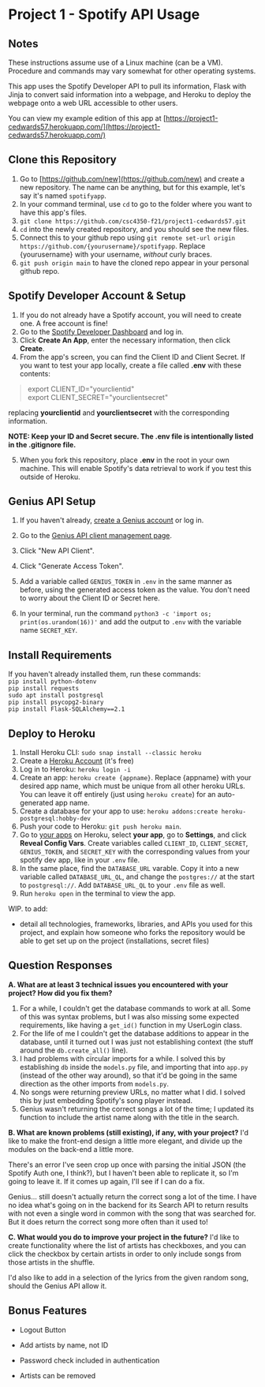 # Project 1 - Spotify API Usage

## Notes

These instructions assume use of a Linux machine (can be a VM). Procedure and commands may vary somewhat for other operating systems.

This app uses the Spotify Developer API to pull its information, Flask with Jinja to convert said information into a webpage, and Heroku to deploy the webpage onto a web URL accessible to other users.

You can view my example edition of this app at [https://project1-cedwards57.herokuapp.com/](https://project1-cedwards57.herokuapp.com/)

## Clone this Repository

1. Go to [https://github.com/new](https://github.com/new) and create a new repository. The name can be anything, but for this example, let's say it's named `spotifyapp`.
2. In your command terminal, use `cd` to go to the folder where you want to have this app's files.
3. `git clone https://github.com/csc4350-f21/project1-cedwards57.git`
4. `cd` into the newly created repository, and you should see the new files.
5. Connect this to your github repo using `git remote set-url origin https://github.com/{yourusername}/spotifyapp`. Replace {yourusername} with your username, *without* curly braces.
6. `git push origin main` to have the cloned repo appear in your personal github repo.

## Spotify Developer Account & Setup
1. If you do not already have a Spotify account, you will need to create one. A free account is fine!
2. Go to the [Spotify Developer Dashboard](https://developer.spotify.com/dashboard) and log in.
3. Click **Create An App**, enter the necessary information, then click **Create**.
4. From the app's screen, you can find the Client ID and Client Secret. If you want to test your app locally, create a file called **.env** with these contents:

> export CLIENT_ID="yourclientid"<br>
> export CLIENT_SECRET="yourclientsecret"

replacing **yourclientid** and **yourclientsecret** with the corresponding information.

**NOTE: Keep your ID and Secret secure. The .env file is intentionally listed in the .gitignore file.**

5. When you fork this repository, place **.env** in the root in your own machine. This will enable Spotify's data retrieval to work if you test this outside of Heroku.

## Genius API Setup

1. If you haven't already, [create a Genius account](https://genius.com/signup) or log in.

2. Go to the [Genius API client management page](https://genius.com/api-clients).

3. Click "New API Client".

3. Click "Generate Access Token".

4. Add a variable called `GENIUS_TOKEN` in `.env` in the same manner as before, using the generated access token as the value. You don't need to worry about the Client ID or Secret here.

5. In your terminal, run the command `python3 -c 'import os; print(os.urandom(16))'` and add the output to `.env` with the variable name `SECRET_KEY`.

## Install Requirements

If you haven't already installed them, run these commands:
<br>`pip install python-dotenv`
<br>`pip install requests`
<br>`sudo apt install postgresql`
<br>`pip install psycopg2-binary`
<br>`pip install Flask-SQLAlchemy==2.1`

## Deploy to Heroku

1. Install Heroku CLI: `sudo snap install --classic heroku`
2. Create a [Heroku Account](https://signup.heroku.com/login) (it's free)
3. Log in to Heroku: `heroku login -i`
4. Create an app: `heroku create {appname}`. Replace {appname} with your desired app name, which must be unique from all other heroku URLs. You can leave it off entirely (just using `heroku create`) for an auto-generated app name.
5. Create a database for your app to use: `heroku addons:create heroku-postgresql:hobby-dev`
6. Push your code to Heroku: `git push heroku main`.
7. Go to [your apps](https://dashboard.heroku.com/apps) on Heroku, select **your app**, go to **Settings**, and click **Reveal Config Vars**. Create variables called `CLIENT_ID`, `CLIENT_SECRET`, `GENIUS_TOKEN`, and `SECRET_KEY` with the corresponding values from your spotify dev app, like in your `.env` file.
8. In the same place, find the `DATABASE_URL` varable. Copy it into a new variable called `DATABASE_URL_QL`, and change the `postgres://` at the start to `postgresql://`. Add `DATABASE_URL_QL` to your `.env` file as well.
9. Run `heroku open` in the terminal to view the app.

WIP. to add:

- detail all technologies, frameworks, libraries, and APIs you used for this project, and explain how someone who forks the repository would be able to get set up on the project (installations, secret files)

## Question Responses

**A. What are at least 3 technical issues you encountered with your project? How did you fix them?**
1. For a while, I couldn't get the database commands to work at all. Some of this was syntax problems, but I was also missing some expected requirements, like having a `get_id()` function in my UserLogin class.
2. For the life of me I couldn't get the database additions to appear in the database, until it turned out I was just not establishing context (the stuff around the `db.create_all()` line).
3. I had problems with circular imports for a while. I solved this by establishing `db` inside the `models.py` file, and importing that into `app.py` (instead of the other way around), so that it'd be going in the same direction as the other imports from `models.py`.
4. No songs were returning preview URLs, no matter what I did. I solved this by just embedding Spotify's song player instead.
5. Genius wasn't returning the correct songs a lot of the time; I updated its function to include the artist name along with the title in the search.

**B. What are known problems (still existing), if any, with your project?**
I'd like to make the front-end design a little more elegant, and divide up the modules on the back-end a little more.

There's an error I've seen crop up once with parsing the initial JSON (the Spotify Auth one, I think?), but I haven't been able to replicate it, so I'm going to leave it. If it comes up again, I'll see if I can do a fix.

Genius... still doesn't actually return the correct song a lot of the time. I have no idea what's going on in the backend for its Search API to return results with not even a single word in common with the song that was searched for. But it does return the correct song more often than it used to!

**C. What would you do to improve your project in the future?**
I'd like to create functionality where the list of artists has checkboxes, and you can click the checkbox by certain artists in order to only include songs from those artists in the shuffle.

I'd also like to add in a selection of the lyrics from the given random song, should the Genius API allow it.

## Bonus Features

- Logout Button

- Add artists by name, not ID

- Password check included in authentication

- Artists can be removed
